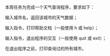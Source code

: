 本周任务为完成一个天气查询程序，要求如下：

输入城市名，返回该城市的天气数据；

输入指令，打印帮助文档（一般使用 h 或 help）； 

输入指令，退出程序的交互（一般使用 quit 或 exit）； 

在退出程序之前，打印查询过的所有城市。

